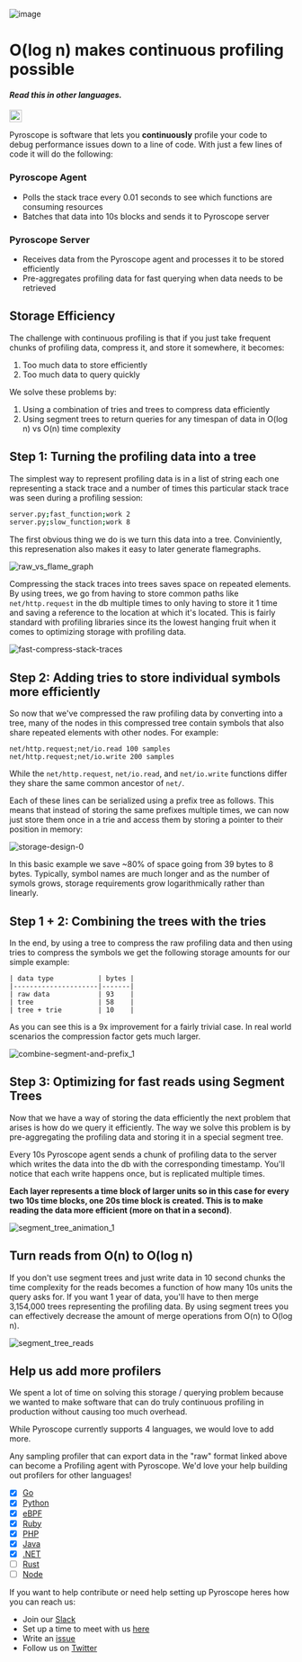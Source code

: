 ![image](https://user-images.githubusercontent.com/23323466/110414341-8ad0c000-8044-11eb-9628-7b24e50295b2.png)

# O(log n) makes continuous profiling possible

#### _Read this in other languages._
<kbd>[<img title="中文 (Simplified)" alt="中文 (Simplified)" src="https://cdn.staticaly.com/gh/hjnilsson/country-flags/master/svg/cn.svg" width="22">](storage-design-ch.md)</kbd>

Pyroscope is software that lets you **continuously** profile your code to debug performance issues down to a line of code. With just a few lines of code it will do the following:

### Pyroscope Agent
- Polls the stack trace every 0.01 seconds to see which functions are consuming resources
- Batches that data into 10s blocks and sends it to Pyroscope server

### Pyroscope Server
- Receives data from the Pyroscope agent and processes it to be stored efficiently
- Pre-aggregates profiling data for fast querying when data needs to be retrieved

## Storage Efficiency

The challenge with continuous profiling is that if you just take frequent chunks of profiling data, compress it, and store it somewhere, it becomes:
1. Too much data to store efficiently
2. Too much data to query quickly

We solve these problems by:
1. Using a combination of tries and trees to compress data efficiently
2. Using segment trees to return queries for any timespan of data in O(log n) vs O(n) time complexity

## Step 1: Turning the profiling data into a tree

The simplest way to represent profiling data is in a list of string each one representing a stack trace and a number of times this particular stack trace was seen during a profiling session:

```bash
server.py;fast_function;work 2
server.py;slow_function;work 8
```

The first obvious thing we do is we turn this data into a tree. Conviniently, this represenation also makes it easy to later generate flamegraphs.

![raw_vs_flame_graph](https://user-images.githubusercontent.com/23323466/110378930-0f065180-800b-11eb-9357-71724bc7258c.gif)

Compressing the stack traces into trees saves space on repeated elements. By using trees, we go from having to store common paths like `net/http.request` in the db multiple times to only having to store it 1 time and saving a reference to the location at which it's located. This is fairly standard with profiling libraries since its the lowest hanging fruit when it comes to optimizing storage with profiling data.

![fast-compress-stack-traces](https://user-images.githubusercontent.com/23323466/110227218-e109fb80-7eaa-11eb-81a8-cdf2b3944f1c.gif)

## Step 2: Adding tries to store individual symbols more efficiently

So now that we've compressed the raw profiling data by converting into a tree, many of the nodes in this compressed tree contain symbols that also share repeated elements with other nodes. For example:

```
net/http.request;net/io.read 100 samples
net/http.request;net/io.write 200 samples
```

While the `net/http.request`, `net/io.read`, and `net/io.write` functions differ they share the same common ancestor of `net/`.

Each of these lines can be serialized using a prefix tree as follows. This means that instead of storing the same prefixes multiple times, we can now just store them once in a trie and access them by storing a pointer to their position in memory:

![storage-design-0](https://user-images.githubusercontent.com/23323466/110520399-446e7600-80c3-11eb-84e9-ecac7c0dbf23.gif)

In this basic example we save ~80% of space going from 39 bytes to 8 bytes. Typically, symbol names are much longer and as the number of symols grows, storage requirements grow logarithmically rather than linearly.

## Step 1 + 2: Combining the trees with the tries

In the end, by using a tree to compress the raw profiling data and then using tries to compress the symbols we get the following storage amounts for our simple example:

```
| data type           | bytes |
|---------------------|-------|
| raw data            | 93    |
| tree                | 58    |
| tree + trie         | 10    |
```

As you can see this is a 9x improvement for a fairly trivial case. In real world scenarios the compression factor gets much larger.

![combine-segment-and-prefix_1](https://user-images.githubusercontent.com/23323466/110262208-ca75aa00-7f67-11eb-8f16-0572a4641ee1.gif)

## Step 3: Optimizing for fast reads using Segment Trees

Now that we have a way of storing the data efficiently the next problem that arises is how do we query it efficiently. The way we solve this problem is by pre-aggregating the profiling data and storing it in a special segment tree.

Every 10s Pyroscope agent sends a chunk of profiling data to the server which writes the data into the db with the corresponding timestamp. You'll notice that each write happens once, but is replicated multiple times.

**Each layer represents a time block of larger units so in this case for every two 10s time blocks, one 20s time block is created. This is to make reading the data more efficient (more on that in a second)**.

![segment_tree_animation_1](https://user-images.githubusercontent.com/23323466/110259555-196a1200-7f5d-11eb-9223-218bb4b34c6b.gif)

## Turn reads from O(n) to O(log n)

If you don't use segment trees and just write data in 10 second chunks the time complexity for the reads becomes a function of how many 10s units the query asks for. If you want 1 year of data, you'll have to then merge 3,154,000 trees representing the profiling data. By using segment trees you can effectively decrease the amount of merge operations from O(n) to O(log n).

![segment_tree_reads](https://user-images.githubusercontent.com/23323466/110277713-b98a6000-7f8a-11eb-942f-3a924a6e0b09.gif)


## Help us add more profilers

We spent a lot of time on solving this storage / querying problem because we wanted to make software that can do truly continuous profiling in production without causing too much overhead.

While Pyroscope currently supports 4 languages, we would love to add more.

Any sampling profiler that can export data in the "raw" format linked above can become a Profiling agent with Pyroscope. We'd love your help building out profilers for other languages!

- [x] [Go](https://pyroscope.io/docs/golang)
- [x] [Python](https://pyroscope.io/docs/python)
- [x] [eBPF](https://pyroscope.io/docs/ebpf)
- [x] [Ruby](https://pyroscope.io/docs/ruby)
- [x] [PHP](https://pyroscope.io/docs/php)
- [x] [Java](https://pyroscope.io/docs/java)
- [x] [.NET](https://pyroscope.io/docs/dotnet)
- [ ] [Rust](https://github.com/pyroscope-io/pyroscope/issues/83#issuecomment-784947654)
- [ ] [Node](https://github.com/pyroscope-io/pyroscope/issues/8)

If you want to help contribute or need help setting up Pyroscope heres how you can reach us:
- Join our [Slack](https://pyroscope.io/slack)
- Set up a time to meet with us [here](https://pyroscope.io/setup-call)
- Write an [issue](https://github.com/pyroscope-io/pyroscope/issues)
- Follow us on [Twitter](https://twitter.com/PyroscopeIO)
